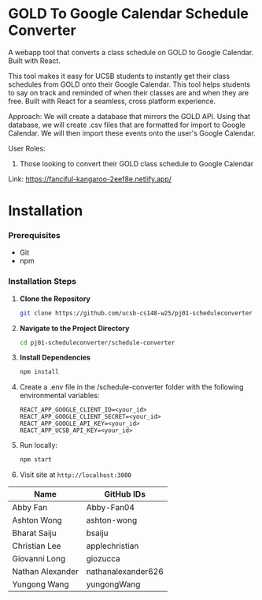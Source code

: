 # GOLD To Google Calendar Schedule Converter

A webapp tool that converts a class schedule on GOLD to Google Calendar. Built with React.

This tool makes it easy for UCSB students to instantly get their class schedules from GOLD onto their Google Calendar. This tool helps students to say on track and reminded of when their classes are and when they are free. Built with React for a seamless, cross platform experience. 

Approach: We will create a database that mirrors the GOLD API. Using that database, we will create .csv files that are formatted for import to Google Calendar. We will then import these events onto the user's Google Calendar.

User Roles:
1. Those looking to convert their GOLD class schedule to Google Calendar

Link: https://fanciful-kangaroo-2eef8e.netlify.app/

# Installation

### Prerequisites
- Git
- npm

### Installation Steps
1. **Clone the Repository**
   ```bash
   git clone https://github.com/ucsb-cs148-w25/pj01-scheduleconverter
   ```

2. **Navigate to the Project Directory**
   ```bash
   cd pj01-scheduleconverter/schedule-converter
   ```

3. **Install Dependencies**
   ```bash
   npm install
   ```

4. Create a .env file in the /schedule-converter folder with the following environmental variables:
    ```
    REACT_APP_GOOGLE_CLIENT_ID=<your_id>
    REACT_APP_GOOGLE_CLIENT_SECRET=<your_id>
    REACT_APP_GOOGLE_API_KEY=<your_id>
    REACT_APP_UCSB_API_KEY=<your_id>
    ```

5. Run locally: 
    ```bash
    npm start
    ```
6. Visit site at `http://localhost:3000`

| Name          | GitHub IDs          |
|--------------------|-------------------|
| Abby Fan         | Abby-Fan04        |
| Ashton Wong        | ashton-wong         |
| Bharat Saiju        | bsaiju          |
| Christian Lee     |   applechristian
| Giovanni Long     |   giozucca          |
| Nathan Alexander  |   nathanalexander626 |
| Yungong Wang      |   yungongWang  |

